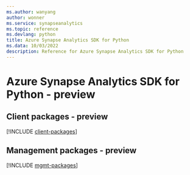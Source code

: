 ```yaml
---
ms.author: wanyang
author: wonner
ms.service: synapseanalytics
ms.topic: reference
ms.devlang: python
title: Azure Synapse Analytics SDK for Python
ms.data: 10/03/2022
description: Reference for Azure Synapse Analytics SDK for Python
---
```

# Azure Synapse Analytics SDK for Python - preview

## Client packages - preview
[!INCLUDE [client-packages](synapse-analytics-client-index.md)]
## Management packages - preview
[!INCLUDE [mgmt-packages](synapse-analytics-mgmt-index.md)]